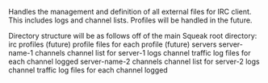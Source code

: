 Handles the management and definition of all external files for IRC client.  This includes logs and channel lists.  Profiles will be handled in the future.

Directory structure will be as follows off of the main Squeak root directory:
irc
  profiles (future)
    profile files for each profile (future)
  servers
    server-name-1
      channels
        channel list for server-1
      logs
        channel traffic log files for each channel logged
    server-name-2
      channels
        channel list for server-2
      logs
        channel traffic log files for each channel logged
